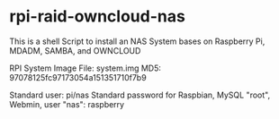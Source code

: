 rpi-raid-owncloud-nas
=====================

This is a shell Script to install an NAS System bases on Raspberry Pi, MDADM, SAMBA, and OWNCLOUD

RPI System Image File: system.img
MD5: 97078125fc97173054a151351710f7b9

Standard user: pi/nas
Standard password for Raspbian, MySQL "root", Webmin, user "nas": raspberry